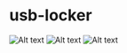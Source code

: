 # usb-locker

![Alt text](https://github.com/Akira96kill/Game-Index/blob/main/Screenshot%20(102).png?raw=true "Optional Title")
![Alt text](https://github.com/Akira96kill/Game-Index/blob/main/Screenshot%20(103).png?raw=true "Optional Title")
![Alt text](https://github.com/Akira96kill/Game-Index/blob/main/Screenshot%20(104).png?raw=true "Optional Title")
